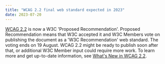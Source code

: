 ```yaml
---
title: "WCAG 2.2 final web standard expected in 2023"
date: 2023-07-20
---
```


[WCAG 2.2](https://www.w3.org/TR/WCAG22) is now a W3C 'Proposed Recommendation'. Proposed Recommendation means that W3C accepted it and W3C Members vote on publishing the document as a 'W3C Recommendation' web standard. The voting ends on 19 August. WCAG 2.2 might be ready to publish soon after that, or additional W3C Member input could require more work. To learn more and get up-to-date information, see [What's New in WCAG 2.2](https://www.w3.org/WAI/standards-guidelines/wcag/new-in-22/).
